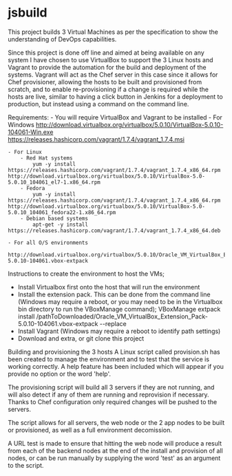 # jsbuild

This project builds 3 Virtual Machines as per the specification to show the understanding of DevOps capabilities.

Since this project is done off line and aimed at being available on any system I have chosen to use VirtualBox to support the 3 Linux hosts and Vagrant to provide the automation for the build and deployment of the systems.  Vagrant will act as the Chef server in this case since it allows for Chef provisioner, allowing the hosts to be built and provisioned from scratch, and to enable re-provisioning if a change is required while the hosts are live, similar to having a click button in Jenkins for a deployment to production, but instead using a command on the command line.

Requirements:
	- You will require VirtualBox and Vagrant to be installed
	- For Windows
		http://download.virtualbox.org/virtualbox/5.0.10/VirtualBox-5.0.10-104061-Win.exe
		https://releases.hashicorp.com/vagrant/1.7.4/vagrant_1.7.4.msi

	- For Linux
		- Red Hat systems
			yum -y install https://releases.hashicorp.com/vagrant/1.7.4/vagrant_1.7.4_x86_64.rpm http://download.virtualbox.org/virtualbox/5.0.10/VirtualBox-5.0-5.0.10_104061_el7-1.x86_64.rpm
		- Fedora
			yum -y install https://releases.hashicorp.com/vagrant/1.7.4/vagrant_1.7.4_x86_64.rpm http://download.virtualbox.org/virtualbox/5.0.10/VirtualBox-5.0-5.0.10_104061_fedora22-1.x86_64.rpm
		- Debian based systems
			apt-get -y install https://releases.hashicorp.com/vagrant/1.7.4/vagrant_1.7.4_x86_64.deb
		
	- For all O/S environments
		http://download.virtualbox.org/virtualbox/5.0.10/Oracle_VM_VirtualBox_Extension_Pack-5.0.10-104061.vbox-extpack

Instructions to create the environment to host the VMs;
- Install Virtualbox first onto the host that will run the environment
- Install the extension pack.  This can be done from the command line (Windows may require a reboot, or you may need to be in the Virtualbox bin directory to run the VBoxManage command);
	VBoxManage extpack install /pathToDownloaded/Oracle_VM_VirtualBox_Extension_Pack-5.0.10-104061.vbox-extpack --replace
- Install Vagrant (Windows may require a reboot to identify path settings)
- Download and extra, or git clone this project

Building and provisioning the 3 hosts
A Linux script called provision.sh has been created to manage the environment and to test that the service is working correctly.  A help feature has been included which will appear if you provide no option or the word 'help'.

The provisioning script will build all 3 servers if they are not running, and will also detect if any of them are running and reprovision if necessary.  Thanks to Chef configuration only required changes will be pushed to the servers.

The script allows for all servers, the web node or the 2 app nodes to be built or provisioned, as well as a full environment decomission.

A URL test is made to ensure that hitting the web node will produce a result from each of the backend nodes at the end of the install and provision of all nodes, or can be run manually by supplying the word 'test' as an argument to the script.
